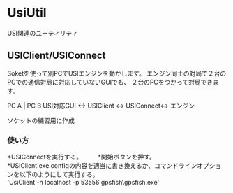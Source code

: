 ﻿# UsiUtil

USI関連のユーティリティ

## USIClient/USIConnect

Soketを使って別PCでUSIエンジンを動かします。
エンジン同士の対局で２台のPCでの通信対局に対応していないGUIでも、
２台のPCをつかって対局できます。

 PC A                     | PC B
USI対応GUI <-> USIClient <-> USIConnect<-> エンジン

ソケットの練習用に作成

### 使い方

*USIConnectを実行する。  　　
*開始ボタンを押す。  
*USIClient.exe.configの内容を適当に書き換えるか、コマンドラインオプションを以下のようにして実行する。  
'UsiClient -h localhost -p 53556 gpsfish\gpsfish.exe'  



